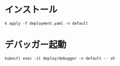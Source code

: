 # インストール

```
k apply -f deployment.yaml -n default
```

# デバッガー起動

```
kubectl exec -it deploy/debugger -n default -- sh
```
